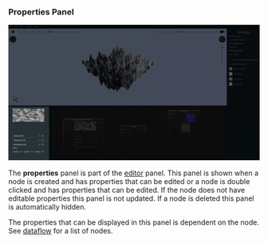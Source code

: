 ### Properties Panel

![properties](images/application-properties-mask.png)

The **properties** panel is part of the [editor](03_editor.md) panel. This panel is shown when a node is created and has properties that can be edited or a node is double clicked and has properties that can be edited. If the node does not have editable properties this panel is not updated. If a node is deleted this panel is automatically hidden.

The properties that can be displayed in this panel is dependent on the node. See [dataflow](05_dataflow.md) for a list of nodes.